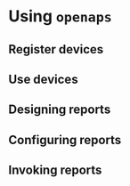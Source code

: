 
# Using `openaps`

## Register devices


## Use devices


## Designing reports

## Configuring reports

## Invoking reports